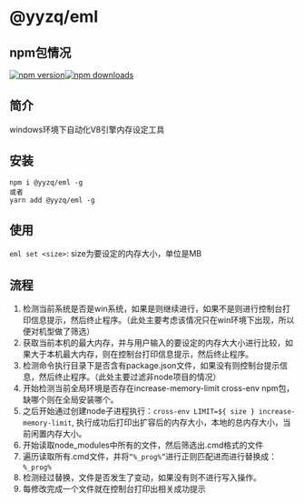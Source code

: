 # @yyzq/eml
## npm包情况
[![npm version](https://img.shields.io/npm/v/@yyzq/eml.svg?style=flat-square)](https://www.npmjs.org/package/@yyzq/eml)[![npm downloads](https://img.shields.io/npm/dm/@yyzq/eml.svg?style=flat-square)](https://npm-stat.com/charts.html?package=@yyzq/eml)
## 简介
windows环境下自动化V8引擎内存设定工具 
## 安装
```
npm i @yyzq/eml -g
或者
yarn add @yyzq/eml -g
```
## 使用
`eml set <size>`: size为要设定的内存大小，单位是MB
## 流程
1. 检测当前系统是否是win系统，如果是则继续进行，如果不是则进行控制台打印信息提示，然后终止程序。（此处主要考虑该情况只在win环境下出现，所以便对机型做了筛选）
2. 获取当前本机的最大内存，并与用户输入的要设定的内存大大小进行比较，如果大于本机最大内存，则在控制台打印信息提示，然后终止程序。
3. 检测命令执行目录下是否含有package.json文件，如果没有则控制台提示信息，然后终止程序。（此处主要过滤非node项目的情况）
4. 开始检测当前全局环境是否存在increase-memory-limit cross-env npm包，缺哪个则在全局安装哪个。
5. 之后开始通过创建node子进程执行：`cross-env LIMIT=${ size } increase-memory-limit`, 执行成功后打印出扩容后的内存大小，本地的总内存大小，当前闲置内存大小。
6. 开始读取node_modules中所有的文件，然后筛选出.cmd格式的文件
7. 遍历读取所有.cmd文件，并将`“%_prog%”`进行正则匹配进而进行替换成：`%_prog%`
8. 检测经过替换，文件是否发生了变动，如果没有则不进行写入操作。
9. 每修改完成一个文件就在控制台打印出相关成功提示


